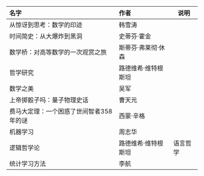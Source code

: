 | 名字                                    | 作者                | 说明     |
| :-------------------------------------- | :------------------ | -------- |
| 从惊讶到思考：数学的印迹                | 韩雪涛              |          |
| 时间简史：从大爆炸到黑洞                | 史蒂芬·霍金         |          |
| 数学桥：对高等数学的一次观赏之旅        | 斯蒂芬·弗莱彻·休森  |          |
| 哲学研究                                | 路德维希·维特根斯坦 |          |
| 数学之美                                | 吴军                |          |
| 上帝掷骰子吗：量子物理史话              | 曹天元              |          |
| 费马大定理：一个困惑了世间智者358年的谜 | 西蒙·辛格           |          |
| 机器学习                                | 周志华              |          |
| 逻辑哲学论                              | 路德维希·维特根斯坦 | 语言哲学 |
| 统计学习方法                            | 李航                |          |